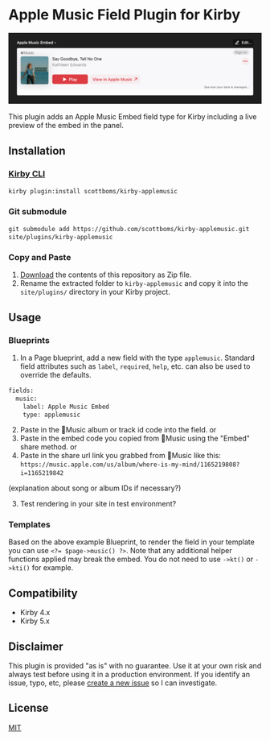 # Apple Music Field Plugin for Kirby

![Plugin Preview](src/assets/plugin-preview.png)

This plugin adds an Apple Music Embed field type for Kirby including a live preview of the embed in the panel.

## Installation

### [Kirby CLI](https://github.com/getkirby/cli)
    
    kirby plugin:install scottboms/kirby-applemusic

### Git submodule

    git submodule add https://github.com/scottboms/kirby-applemusic.git site/plugins/kirby-applemusic

### Copy and Paste

1. [Download](https://github.com/scottboms/kirby-applemusic/archive/master.zip) the contents of this repository as Zip file.
2. Rename the extracted folder to `kirby-applemusic` and copy it into the `site/plugins/` directory in your Kirby project.

## Usage

### Blueprints

1. In a Page blueprint, add a new field with the type `applemusic`. Standard field attributes such as `label`, `required`, `help`, etc. can also be used to override the defaults.

```
fields:
  music:
    label: Apple Music Embed
    type: applemusic
```
2. Paste in the Music album or track id code into the field.
or
2. Paste in the embed code you copied from Music using the "Embed" share method.
or 
2. Paste in the share url link you grabbed from Music like this: `https://music.apple.com/us/album/where-is-my-mind/1165219808?i=1165219842`

(explanation about song or album IDs if necessary?)

3. Test rendering in your site in test environment?

### Templates

Based on the above example Blueprint, to render the field in your template you can use `<?= $page->music() ?>`. Note that any additional helper functions applied may break the embed. You do not need to use `->kt()` or `->kti()` for example.

## Compatibility

* Kirby 4.x
* Kirby 5.x

## Disclaimer

This plugin is provided "as is" with no guarantee. Use it at your own risk and always test before using it in a production environment. If you identify an issue, typo, etc, please [create a new issue](/issues/new) so I can investigate.

## License

[MIT](https://opensource.org/licenses/MIT)
